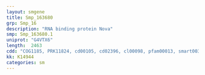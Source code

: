 ```yaml
---
layout: smgene
title: Smp_163680
grp: Smp_16
description: "RNA binding protein Nova"
smp: Smp_163680.1
uniprot: "G4VTX6"
length:  2463
cdd: "COG1185, PRK11824, cd00105, cd02396, cl00098, pfam00013, smart00322"
kk: K14944
categories: sm
---
```

